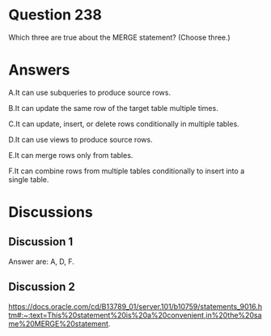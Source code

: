 # Question 238
Which three are true about the MERGE statement? (Choose three.)

# Answers
A.It can use subqueries to produce source rows.

B.It can update the same row of the target table multiple times.

C.It can update, insert, or delete rows conditionally in multiple tables.

D.It can use views to produce source rows.

E.It can merge rows only from tables.

F.It can combine rows from multiple tables conditionally to insert into a single table.

# Discussions
## Discussion 1
Answer are: A, D, F.

## Discussion 2
https://docs.oracle.com/cd/B13789_01/server.101/b10759/statements_9016.htm#:~:text=This%20statement%20is%20a%20convenient,in%20the%20same%20MERGE%20statement.

